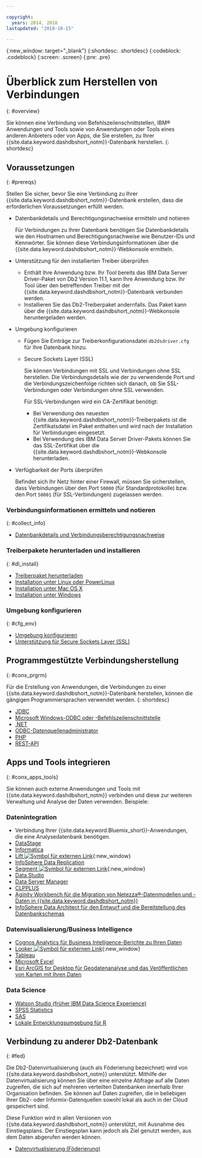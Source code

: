 ```yaml
---

copyright:
  years: 2014, 2018
lastupdated: "2018-10-15"

---
```


<!-- Attribute definitions --> 
{:new_window: target="_blank"}
{:shortdesc: .shortdesc}
{:codeblock: .codeblock}
{:screen: .screen}
{:pre: .pre}

# Überblick zum Herstellen von Verbindungen
{: #overview}

Sie können eine Verbindung von Befehlszeilenschnittstellen, IBM® Anwendungen und Tools sowie von Anwendungen oder Tools eines anderen Anbieters oder von Apps, die Sie erstellen, zu Ihrer {{site.data.keyword.dashdbshort_notm}}-Datenbank herstellen.
{: shortdesc}

## Voraussetzungen
{: #prereqs}

Stellen Sie sicher, bevor Sie eine Verbindung zu Ihrer {{site.data.keyword.dashdbshort_notm}}-Datenbank erstellen, dass die erforderlichen Voraussetzungen erfüllt werden.  

- Datenbankdetails und Berechtigungsnachweise ermitteln und notieren

   Für Verbindungen zu Ihrer Datenbank benötigen Sie Datenbankdetails wie den Hostnamen und Berechtigungsnachweise wie Benutzer-IDs und Kennwörter. Sie können diese Verbindungsinformationen über die {{site.data.keyword.dashdbshort_notm}}-Webkonsole ermitteln. 

- Unterstützung für den installierten Treiber überprüfen

   - Enthält Ihre Anwendung bzw. Ihr Tool bereits das IBM Data Server Driver-Paket von Db2 Version 11.1, kann Ihre Anwendung bzw. Ihr Tool über den betreffenden Treiber mit der {{site.data.keyword.dashdbshort_notm}}-Datenbank verbunden werden. 
   - Installieren Sie das Db2-Treiberpaket andernfalls. Das Paket kann über die {{site.data.keyword.dashdbshort_notm}}-Webkonsole heruntergeladen werden. 

- Umgebung konfigurieren

  - Fügen Sie Einträge zur Treiberkonfigurationsdatei `db2dsdriver.cfg` für Ihre Datenbank hinzu. 
  - Secure Sockets Layer (SSL)

    Sie können Verbindungen mit SSL und Verbindungen ohne SSL herstellen. Die Verbindungsdetails wie der zu verwendende Port und die Verbindungszeichenfolge richten sich danach, ob Sie SSL-Verbindungen oder Verbindungen ohne SSL verwenden. 

    Für SSL-Verbindungen wird ein CA-Zertifikat benötigt: 
    - Bei Verwendung des neuesten {{site.data.keyword.dashdbshort_notm}}-Treiberpakets ist die Zertifikatsdatei im Paket enthalten und wird nach der Installation für Verbindungen eingesetzt. 
    - Bei Verwendung des IBM Data Server Driver-Pakets können Sie das SSL-Zertifikat über die {{site.data.keyword.dashdbshort_notm}}-Webkonsole herunterladen. 

- Verfügbarkeit der Ports überprüfen

   Befindet sich Ihr Netz hinter einer Firewall, müssen Sie sicherstellen, dass Verbindungen über den Port `50000` (für Standardprotokolle) bzw. den Port `50001` (für SSL-Verbindungen) zugelassen werden. 

<!-- Before you can connect to your {{site.data.keyword.dashdbshort_notm}} database, verify that you completed downloading and installing the necessary components on the prerequisites checklist: 

- [Prerequisites checklist](prereqs.html) -->

### Verbindungsinformationen ermitteln und notieren
{: #collect_info}

- [Datenbankdetails und Verbindungsberechtigungsnachweise](credentials.html)

### Treiberpakete herunterladen und installieren
{: #dl_install}

- [Treiberpaket herunterladen](driver_pkg.html)
- [Installation unter Linux oder PowerLinux](install_linux.html)
- [Installation unter Mac OS X](install_mac.html)
- [Installation unter Windows](install_win.html)

### Umgebung konfigurieren
{: #cfg_env}

- [Umgebung konfigurieren](driver_pkg_cfg.html)
- [Unterstützung für Secure Sockets Layer (SSL)](ssl.html)

## Programmgestützte Verbindungsherstellung
{: #conx_prgrm}

Für die Erstellung von Anwendungen, die Verbindungen zu einer {{site.data.keyword.dashdbshort_notm}}-Datenbank herstellen, können die gängigen Programmiersprachen verwendet werden.
{: shortdesc}

- [JDBC](jdbc.html)
- [Microsoft Windows-ODBC oder -Befehlszeilenschnittstelle](odbc_cli.html)
- [.NET](net_apps.html)
- [ODBC-Datenquellenadministrator](odbc_data_source_admin.html)
- [PHP](php.html)
- [REST-API](rest_api.html)
<!-- - [C++]() -->
<!-- - [Java]() -->
<!-- - [Node.js]() -->
<!-- - [Perl]() -->
<!-- - [Python]() -->

## Apps und Tools integrieren
{: #conx_apps_tools}

Sie können auch externe Anwendungen und Tools mit {{site.data.keyword.dashdbshort_notm}} verbinden und diese zur weiteren Verwaltung und Analyse der Daten verwenden. Beispiele:

### Datenintegration
- Verbindung Ihrer {{site.data.keyword.Bluemix_short}}-Anwendungen, die eine Analysedatenbank benötigen.
- [DataStage](data.html#datastage)
- [Informatica](data.html#informatica)
- [Lift ![Symbol für externen Link](../../../icons/launch-glyph.svg "Symbol für externen Link")](https://lift.ng.bluemix.net/#docs){:new_window}
- [InfoSphere Data Replication](data.html#idr)
- [Segment ![Symbol für externen Link](../../../icons/launch-glyph.svg "Symbol für externen Link")](https://segment.com/docs/destinations/db2/){:new_window}
- [Data Studio](data.html#data_studio)
- [Data Server Manager](data.html#dsm)
- [CLPPLUS](data.html#clpplus)
- [Aginity Workbench für die Migration von Netezza®-Datenmodellen und -Daten in {{site.data.keyword.dashdbshort_notm}}](data.html#aginity_wb)
- [InfoSphere Data Architect für den Entwurf und die Bereitstellung des Datenbankschemas](data.html#ida)

### Datenvisualisierung/Business Intelligence
- [Cognos Analytics für Business Intelligence-Berichte zu Ihren Daten](vis_bi.html#cognos)
- [Looker ![Symbol für externen Link](../../../icons/launch-glyph.svg "Symbol für externen Link")](https://docs.looker.com/setup-and-management/connecting-to-db){:new_window}
- [Tableau](vis_bi.html#tableau)
- [Microsoft Excel](vis_bi.html#excel)
- [Esri ArcGIS for Desktop für Geodatenanalyse und das Veröffentlichen von Karten mit Ihren Daten](vis_bi.html#esri_arcgis)

### Data Science
- [Watson Studio (früher IBM Data Science Experience)](data_sci.html#watson_studio)
- [SPSS Statistics](data_sci.html#spss_stats)
- [SAS](data_sci.html#sas)
- [Lokale Entwicklungsumgebung für R](data_sci.html#r_dev_env)

## Verbindung zu anderer Db2-Datenbank
{: #fed}

Die Db2-Datenvirtualisierung (auch als Föderierung bezeichnet) wird von {{site.data.keyword.dashdbshort_notm}} unterstützt. Mithilfe der Datenvirtualisierung können Sie über eine einzelne Abfrage auf alle Daten zugreifen, die sich auf mehreren verteilten Datenbanken innerhalb Ihrer Organisation befinden. Sie können auf Daten zugreifen, die in beliebigen Ihrer Db2- oder Informix-Datenquellen sowohl lokal als auch in der Cloud gespeichert sind. 

Diese Funktion wird in allen Versionen von {{site.data.keyword.dashdbshort_notm}} unterstützt, mit Ausnahme des Einstiegsplans. Der Einstiegsplan kann jedoch als Ziel genutzt werden, aus dem Daten abgerufen werden können.

- [Datenvirtualisierung (Föderierung)](../federation.html)


